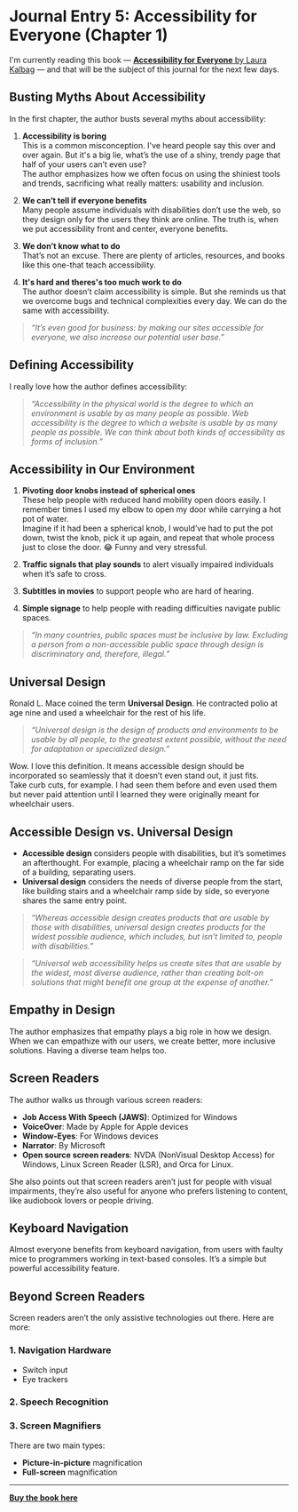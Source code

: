 
# Journal Entry 5: Accessibility for Everyone (Chapter 1)

I'm currently reading this book — [**Accessibility for Everyone** by Laura Kalbag](https://abookapart.com/products/accessibility-for-everyone) — and that will be the subject of this journal for the next few days.

## Busting Myths About Accessibility

In the first chapter, the author busts several myths about accessibility:

1. **Accessibility is boring**  
   This is a common misconception. I've heard people say this over and over again. But it's a big lie, what’s the use of a shiny, trendy page that half of your users can’t even use?  
   The author emphasizes how we often focus on using the shiniest tools and trends, sacrificing what really matters: usability and inclusion.

2. **We can’t tell if everyone benefits**  
   Many people assume individuals with disabilities don’t use the web, so they design only for the users they think are online. The truth is, when we put accessibility front and center, everyone benefits.

3. **We don’t know what to do**  
   That’s not an excuse. There are plenty of articles, resources, and books like this one-that teach accessibility.

4. **It's hard and theres's too much work to do**  
   The author doesn’t claim accessibility is simple. But she reminds us that we overcome bugs and technical complexities every day. We can do the same with accessibility.

> _“It’s even good for business: by making our sites accessible for everyone, we also increase our potential user base.”_

## Defining Accessibility

I really love how the author defines accessibility:

> _“Accessibility in the physical world is the degree to which an environment is usable by as many people as possible. Web accessibility is the degree to which a website is usable by as many people as possible. We can think about both kinds of accessibility as forms of inclusion.”_

## Accessibility in Our Environment

1. **Pivoting door knobs instead of spherical ones**  
   These help people with reduced hand mobility open doors easily. I remember times I used my elbow to open my door while carrying a hot pot of water.  
   Imagine if it had been a spherical knob, I would’ve had to put the pot down, twist the knob, pick it up again, and repeat that whole process just to close the door. 😂 Funny and very stressful.

2. **Traffic signals that play sounds** to alert visually impaired individuals when it’s safe to cross.

3. **Subtitles in movies** to support people who are hard of hearing.

4. **Simple signage** to help people with reading difficulties navigate public spaces.

> _“In many countries, public spaces must be inclusive by law. Excluding a person from a non-accessible public space through design is discriminatory and, therefore, illegal.”_

## Universal Design

Ronald L. Mace coined the term **Universal Design**. He contracted polio at age nine and used a wheelchair for the rest of his life.

> _“Universal design is the design of products and environments to be usable by all people, to the greatest extent possible, without the need for adaptation or specialized design.”_

Wow. I love this definition. It means accessible design should be incorporated so seamlessly that it doesn’t even stand out, it just fits.  
Take curb cuts, for example. I had seen them before and even used them but never paid attention until I learned they were originally meant for wheelchair users.

## Accessible Design vs. Universal Design

- **Accessible design** considers people with disabilities, but it’s sometimes an afterthought. For example, placing a wheelchair ramp on the far side of a building, separating users.
- **Universal design** considers the needs of diverse people from the start, like building stairs and a wheelchair ramp side by side, so everyone shares the same entry point.

> _“Whereas accessible design creates products that are usable by those with disabilities, universal design creates products for the widest possible audience, which includes, but isn’t limited to, people with disabilities.”_

> _“Universal web accessibility helps us create sites that are usable by the widest, most diverse audience, rather than creating bolt-on solutions that might benefit one group at the expense of another.”_

## Empathy in Design

The author emphasizes that empathy plays a big role in how we design. When we can empathize with our users, we create better, more inclusive solutions. Having a diverse team helps too.

## Screen Readers

The author walks us through various screen readers:

- **Job Access With Speech (JAWS)**: Optimized for Windows  
- **VoiceOver**: Made by Apple for Apple devices
- **Window-Eyes**: For Windows devices
- **Narrator**: By Microsoft
- **Open source screen readers**: NVDA (NonVisual Desktop Access) for Windows, Linux Screen Reader (LSR), and Orca for Linux.

She also points out that screen readers aren’t just for people with visual impairments, they’re also useful for anyone who prefers listening to content, like audiobook lovers or people driving.

## Keyboard Navigation

Almost everyone benefits from keyboard navigation, from users with faulty mice to programmers working in text-based consoles. It’s a simple but powerful accessibility feature.

## Beyond Screen Readers

Screen readers aren’t the only assistive technologies out there. Here are more:

### 1. Navigation Hardware  
- Switch input  
- Eye trackers  

### 2. Speech Recognition  

### 3. Screen Magnifiers  
There are two main types:  
- **Picture-in-picture** magnification  
- **Full-screen** magnification

---

[**Buy the book here**](https://abookapart.com/products/accessibility-for-everyone)
